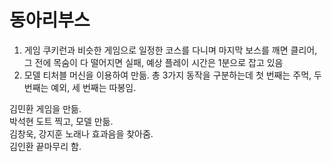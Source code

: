 # 동아리부스
1. 게임
 쿠키런과 비슷한 게임으로 일정한 코스를 다니며 마지막 보스를 깨면 클리어, 그 전에 목숨이 다 떨어지면 실패, 예상 플레이 시간은 1분으로 잡고 있음
2. 모델
 티처블 머신을 이용하여 만듦. 총 3가지 동작을 구분하는데 첫 번째는 주먹, 두 번째는 예외, 세 번째는 따봉임.

김민환 게임을 만듦. <br>
박석현 도트 찍고, 모델 만듦. <br>
김창욱, 강지훈 노래나 효과음을 찾아줌. <br>
김인환 끝마무리 함. 
